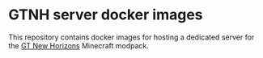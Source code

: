 # GTNH server docker images

This repository contains docker images for hosting a dedicated server for the [GT New Horizons](https://www.gtnewhorizons.com/) Minecraft modpack.
